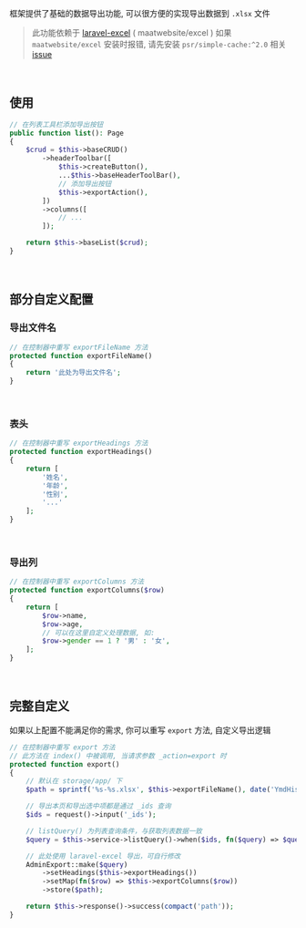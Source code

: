 框架提供了基础的数据导出功能, 可以很方便的实现导出数据到 `.xlsx` 文件


> 此功能依赖于 [laravel-excel](https://docs.laravel-excel.com) ( maatwebsite/excel )
> 如果 `maatwebsite/excel` 安装时报错, 请先安装 `psr/simple-cache:^2.0`
> 相关 [issue](https://github.com/SpartnerNL/Laravel-Excel/issues/3815)

<br>

## 使用

```php
// 在列表工具栏添加导出按钮
public function list(): Page
{
    $crud = $this->baseCRUD()
        ->headerToolbar([
            $this->createButton(),
            ...$this->baseHeaderToolBar(),
            // 添加导出按钮
            $this->exportAction(),
        ])
        ->columns([
            // ...
        ]);

    return $this->baseList($crud);
}

```

<br>

## 部分自定义配置

### 导出文件名

```php
// 在控制器中重写 exportFileName 方法
protected function exportFileName()
{
    return '此处为导出文件名';
}
```
<br>

### 表头

```php
// 在控制器中重写 exportHeadings 方法
protected function exportHeadings()
{
    return [
        '姓名',
        '年龄',
        '性别',
        '...'
    ];
}
```
<br>

### 导出列

```php
// 在控制器中重写 exportColumns 方法
protected function exportColumns($row)
{
    return [
        $row->name,
        $row->age,
        // 可以在这里自定义处理数据, 如:
        $row->gender == 1 ? '男' : '女',
    ];
}
```
<br>

## 完整自定义

如果以上配置不能满足你的需求, 你可以重写 `export` 方法, 自定义导出逻辑

```php
// 在控制器中重写 export 方法
// 此方法在 index() 中被调用, 当请求参数 _action=export 时
protected function export()
{
    // 默认在 storage/app/ 下
    $path = sprintf('%s-%s.xlsx', $this->exportFileName(), date('YmdHis'));

    // 导出本页和导出选中项都是通过 _ids 查询
    $ids = request()->input('_ids');

    // listQuery() 为列表查询条件，与获取列表数据一致
    $query = $this->service->listQuery()->when($ids, fn($query) => $query->whereIn('id', explode(',', $ids)));

    // 此处使用 laravel-excel 导出，可自行修改
    AdminExport::make($query)
        ->setHeadings($this->exportHeadings())
        ->setMap(fn($row) => $this->exportColumns($row))
        ->store($path);

    return $this->response()->success(compact('path'));
}
```
